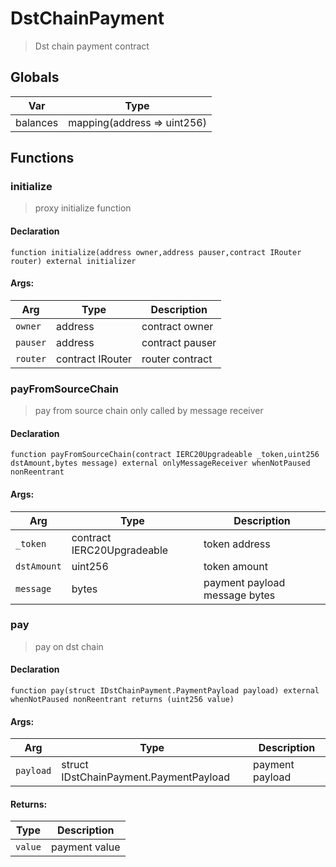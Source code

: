 # DstChainPayment



> Dst chain payment contract

## Globals
| Var | Type |
| --- | --- |
| balances | mapping(address => uint256) |

## Functions
### initialize

> proxy initialize function


#### Declaration
```
function initialize(address owner,address pauser,contract IRouter router) external initializer
```

#### Args:
| Arg | Type | Description |
| --- | --- | --- |
|`owner` | address | contract owner
|`pauser` | address | contract pauser
|`router` | contract IRouter | router contract

### payFromSourceChain

> pay from source chain only called by message receiver


#### Declaration
```
function payFromSourceChain(contract IERC20Upgradeable _token,uint256 dstAmount,bytes message) external onlyMessageReceiver whenNotPaused nonReentrant
```

#### Args:
| Arg | Type | Description |
| --- | --- | --- |
|`_token` | contract IERC20Upgradeable | token address
|`dstAmount` | uint256 | token amount
|`message` | bytes | payment payload message bytes

### pay

> pay on dst chain


#### Declaration
```
function pay(struct IDstChainPayment.PaymentPayload payload) external whenNotPaused nonReentrant returns (uint256 value)
```

#### Args:
| Arg | Type | Description |
| --- | --- | --- |
|`payload` | struct IDstChainPayment.PaymentPayload | payment payload

#### Returns:
| Type | Description |
| --- | --- |
|`value` | payment value

